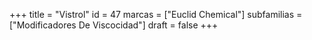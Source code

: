 +++
title = "Vistrol"
id = 47
marcas = ["Euclid Chemical"]
subfamilias = ["Modificadores De Viscocidad"]
draft = false
+++

<!--more-->